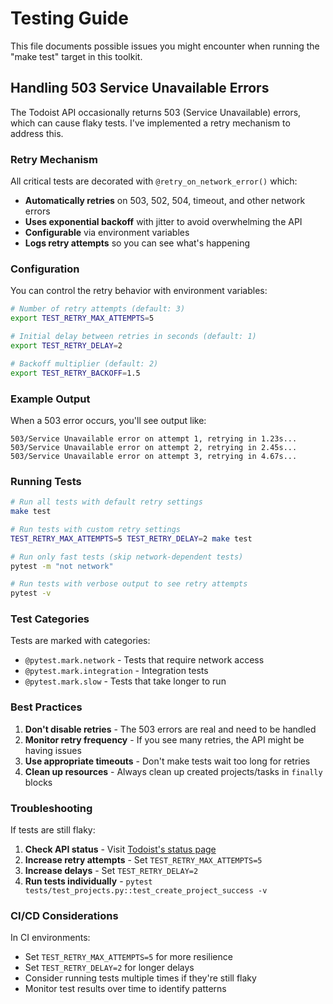 # Testing Guide

This file documents possible issues you might encounter when running the "make test" target in this toolkit.

## Handling 503 Service Unavailable Errors

The Todoist API occasionally returns 503 (Service Unavailable) errors, which can cause flaky tests. I've implemented a retry mechanism to address this.

### Retry Mechanism

All critical tests are decorated with `@retry_on_network_error()` which:

- **Automatically retries** on 503, 502, 504, timeout, and other network errors
- **Uses exponential backoff** with jitter to avoid overwhelming the API
- **Configurable** via environment variables
- **Logs retry attempts** so you can see what's happening

### Configuration

You can control the retry behavior with environment variables:

```bash
# Number of retry attempts (default: 3)
export TEST_RETRY_MAX_ATTEMPTS=5

# Initial delay between retries in seconds (default: 1)
export TEST_RETRY_DELAY=2

# Backoff multiplier (default: 2)
export TEST_RETRY_BACKOFF=1.5
```

### Example Output

When a 503 error occurs, you'll see output like:

```
503/Service Unavailable error on attempt 1, retrying in 1.23s...
503/Service Unavailable error on attempt 2, retrying in 2.45s...
503/Service Unavailable error on attempt 3, retrying in 4.67s...
```

### Running Tests

```bash
# Run all tests with default retry settings
make test

# Run tests with custom retry settings
TEST_RETRY_MAX_ATTEMPTS=5 TEST_RETRY_DELAY=2 make test

# Run only fast tests (skip network-dependent tests)
pytest -m "not network"

# Run tests with verbose output to see retry attempts
pytest -v
```

### Test Categories

Tests are marked with categories:

- `@pytest.mark.network` - Tests that require network access
- `@pytest.mark.integration` - Integration tests
- `@pytest.mark.slow` - Tests that take longer to run

### Best Practices

1. **Don't disable retries** - The 503 errors are real and need to be handled
2. **Monitor retry frequency** - If you see many retries, the API might be having issues
3. **Use appropriate timeouts** - Don't make tests wait too long for retries
4. **Clean up resources** - Always clean up created projects/tasks in `finally` blocks

### Troubleshooting

If tests are still flaky:

1. **Check API status** - Visit [Todoist's status page](https://status.todoist.com/)
2. **Increase retry attempts** - Set `TEST_RETRY_MAX_ATTEMPTS=5`
3. **Increase delays** - Set `TEST_RETRY_DELAY=2`
4. **Run tests individually** - `pytest tests/test_projects.py::test_create_project_success -v`

### CI/CD Considerations

In CI environments:

- Set `TEST_RETRY_MAX_ATTEMPTS=5` for more resilience
- Set `TEST_RETRY_DELAY=2` for longer delays
- Consider running tests multiple times if they're still flaky
- Monitor test results over time to identify patterns
